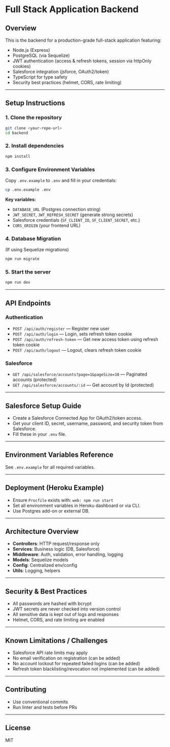 # Full Stack Application Backend

## Overview
This is the backend for a production-grade full-stack application featuring:
- Node.js (Express)
- PostgreSQL (via Sequelize)
- JWT authentication (access & refresh tokens, session via httpOnly cookies)
- Salesforce integration (jsforce, OAuth2/token)
- TypeScript for type safety
- Security best practices (helmet, CORS, rate limiting)

---

## Setup Instructions

### 1. Clone the repository
```sh
git clone <your-repo-url>
cd backend
```

### 2. Install dependencies
```sh
npm install
```

### 3. Configure Environment Variables
Copy `.env.example` to `.env` and fill in your credentials:
```sh
cp .env.example .env
```

**Key variables:**
- `DATABASE_URL` (Postgres connection string)
- `JWT_SECRET`, `JWT_REFRESH_SECRET` (generate strong secrets)
- Salesforce credentials (`SF_CLIENT_ID`, `SF_CLIENT_SECRET`, etc.)
- `CORS_ORIGIN` (your frontend URL)

### 4. Database Migration
(If using Sequelize migrations)
```sh
npm run migrate
```

### 5. Start the server
```sh
npm run dev
```

---

## API Endpoints

### Authentication
- `POST /api/auth/register` — Register new user
- `POST /api/auth/login` — Login, sets refresh token cookie
- `POST /api/auth/refresh-token` — Get new access token using refresh token cookie
- `POST /api/auth/logout` — Logout, clears refresh token cookie

### Salesforce
- `GET /api/salesforce/accounts?page=1&pageSize=10` — Paginated accounts (protected)
- `GET /api/salesforce/accounts/:id` — Get account by Id (protected)

---

## Salesforce Setup Guide
- Create a Salesforce Connected App for OAuth2/token access.
- Get your client ID, secret, username, password, and security token from Salesforce.
- Fill these in your `.env` file.

---

## Environment Variables Reference
See `.env.example` for all required variables.

---

## Deployment (Heroku Example)
- Ensure `Procfile` exists with: `web: npm run start`
- Set all environment variables in Heroku dashboard or via CLI.
- Use Postgres add-on or external DB.

---

## Architecture Overview
- **Controllers**: HTTP request/response only
- **Services**: Business logic (DB, Salesforce)
- **Middleware**: Auth, validation, error handling, logging
- **Models**: Sequelize models
- **Config**: Centralized env/config
- **Utils**: Logging, helpers

---

## Security & Best Practices
- All passwords are hashed with bcrypt
- JWT secrets are never checked into version control
- All sensitive data is kept out of logs and responses
- Helmet, CORS, and rate limiting are enabled

---

## Known Limitations / Challenges
- Salesforce API rate limits may apply
- No email verification on registration (can be added)
- No account lockout for repeated failed logins (can be added)
- Refresh token blacklisting/revocation not implemented (can be added)

---

## Contributing
- Use conventional commits
- Run linter and tests before PRs

---

## License
MIT
